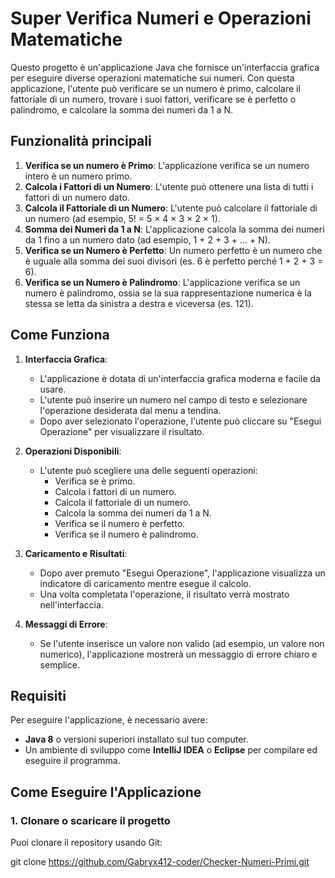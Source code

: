 # Super Verifica Numeri e Operazioni Matematiche

Questo progetto è un'applicazione Java che fornisce un'interfaccia grafica per eseguire diverse operazioni matematiche sui numeri. Con questa applicazione, l'utente può verificare se un numero è primo, calcolare il fattoriale di un numero, trovare i suoi fattori, verificare se è perfetto o palindromo, e calcolare la somma dei numeri da 1 a N.

## Funzionalità principali

1. **Verifica se un numero è Primo**: L'applicazione verifica se un numero intero è un numero primo.
2. **Calcola i Fattori di un Numero**: L'utente può ottenere una lista di tutti i fattori di un numero dato.
3. **Calcola il Fattoriale di un Numero**: L'utente può calcolare il fattoriale di un numero (ad esempio, 5! = 5 × 4 × 3 × 2 × 1).
4. **Somma dei Numeri da 1 a N**: L'applicazione calcola la somma dei numeri da 1 fino a un numero dato (ad esempio, 1 + 2 + 3 + ... + N).
5. **Verifica se un Numero è Perfetto**: Un numero perfetto è un numero che è uguale alla somma dei suoi divisori (es. 6 è perfetto perché 1 + 2 + 3 = 6).
6. **Verifica se un Numero è Palindromo**: L'applicazione verifica se un numero è palindromo, ossia se la sua rappresentazione numerica è la stessa se letta da sinistra a destra e viceversa (es. 121).

## Come Funziona

1. **Interfaccia Grafica**:
   - L'applicazione è dotata di un'interfaccia grafica moderna e facile da usare.
   - L'utente può inserire un numero nel campo di testo e selezionare l'operazione desiderata dal menu a tendina.
   - Dopo aver selezionato l'operazione, l'utente può cliccare su "Esegui Operazione" per visualizzare il risultato.

2. **Operazioni Disponibili**:
   - L'utente può scegliere una delle seguenti operazioni:
     - Verifica se è primo.
     - Calcola i fattori di un numero.
     - Calcola il fattoriale di un numero.
     - Calcola la somma dei numeri da 1 a N.
     - Verifica se il numero è perfetto.
     - Verifica se il numero è palindromo.

3. **Caricamento e Risultati**:
   - Dopo aver premuto "Esegui Operazione", l'applicazione visualizza un indicatore di caricamento mentre esegue il calcolo.
   - Una volta completata l'operazione, il risultato verrà mostrato nell'interfaccia.

4. **Messaggi di Errore**:
   - Se l'utente inserisce un valore non valido (ad esempio, un valore non numerico), l'applicazione mostrerà un messaggio di errore chiaro e semplice.

## Requisiti

Per eseguire l'applicazione, è necessario avere:

- **Java 8** o versioni superiori installato sul tuo computer.
- Un ambiente di sviluppo come **IntelliJ IDEA** o **Eclipse** per compilare ed eseguire il programma.

## Come Eseguire l'Applicazione

### 1. Clonare o scaricare il progetto

Puoi clonare il repository usando Git:

git clone https://github.com/Gabryx412-coder/Checker-Numeri-Primi.git
